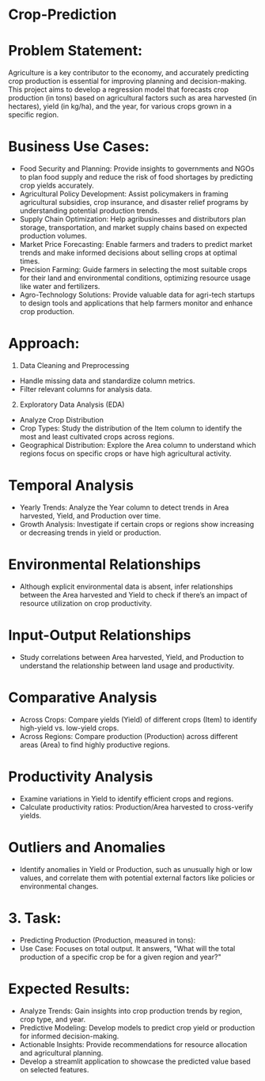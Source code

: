 # Crop-Prediction
# Problem Statement:
Agriculture is a key contributor to the economy, and accurately predicting crop production is essential for improving planning and decision-making. This project aims to develop a regression model that forecasts crop production (in tons) based on agricultural factors such as area harvested (in hectares), yield (in kg/ha), and the year, for various crops grown in a specific region.
# Business Use Cases:
- Food Security and Planning: Provide insights to governments and NGOs to plan food supply and reduce the risk of food shortages by predicting crop yields accurately.
- Agricultural Policy Development: Assist policymakers in framing agricultural subsidies, crop insurance, and disaster relief programs by understanding potential production trends.
- Supply Chain Optimization: Help agribusinesses and distributors plan storage, transportation, and market supply chains based on expected production volumes.
- Market Price Forecasting: Enable farmers and traders to predict market trends and make informed decisions about selling crops at optimal times.
- Precision Farming: Guide farmers in selecting the most suitable crops for their land and environmental conditions, optimizing resource usage like water and fertilizers.
-  Agro-Technology Solutions: Provide valuable data for agri-tech startups to design tools and applications that help farmers monitor and enhance crop production.

# Approach:
1. Data Cleaning and Preprocessing
- Handle missing data and standardize column metrics.
- Filter relevant columns for analysis data. 
2. Exploratory Data Analysis (EDA)
- Analyze Crop Distribution
- Crop Types: Study the distribution of the Item column to identify the most and least cultivated crops across regions.
- Geographical Distribution: Explore the Area column to understand which regions focus on specific crops or have high agricultural activity.
# Temporal Analysis
- Yearly Trends: Analyze the Year column to detect trends in Area harvested, Yield, and Production over time.
- Growth Analysis: Investigate if certain crops or regions show increasing or decreasing trends in yield or production.
# Environmental Relationships
- Although explicit environmental data is absent, infer relationships between the Area harvested and Yield to check if there’s an impact of resource utilization on crop productivity.
# Input-Output Relationships
- Study correlations between Area harvested, Yield, and Production to understand the relationship between land usage and productivity.
# Comparative Analysis
- Across Crops: Compare yields (Yield) of different crops (Item) to identify high-yield vs. low-yield crops.
- Across Regions: Compare production (Production) across different areas (Area) to find highly productive regions.
# Productivity Analysis
- Examine variations in Yield to identify efficient crops and regions.
- Calculate productivity ratios: Production/Area harvested to cross-verify yields.
# Outliers and Anomalies
- Identify anomalies in Yield or Production, such as unusually high or low values, and correlate them with potential external factors like policies or environmental changes.
# 3. Task: 
- Predicting Production (Production, measured in tons):
- Use Case: Focuses on total output. It answers, "What will the total production of a specific crop be for a given region and year?"
# Expected Results: 
- Analyze Trends: Gain insights into crop production trends by region, crop type, and year.
- Predictive Modeling: Develop models to predict crop yield or production for informed decision-making.
- Actionable Insights: Provide recommendations for resource allocation and agricultural planning. 
- Develop a streamlit application to showcase the predicted value based on selected features.

